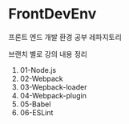 # FrontDevEnv

프론트 엔드 개발 환경 공부 레파지토리

브랜치 별로 강의 내용 정리

1. 01-Node.js
2. 02-Webpack
3. 03-Wepback-loader
4. 04-Webpack-plugin
5. 05-Babel
6. 06-ESLint
